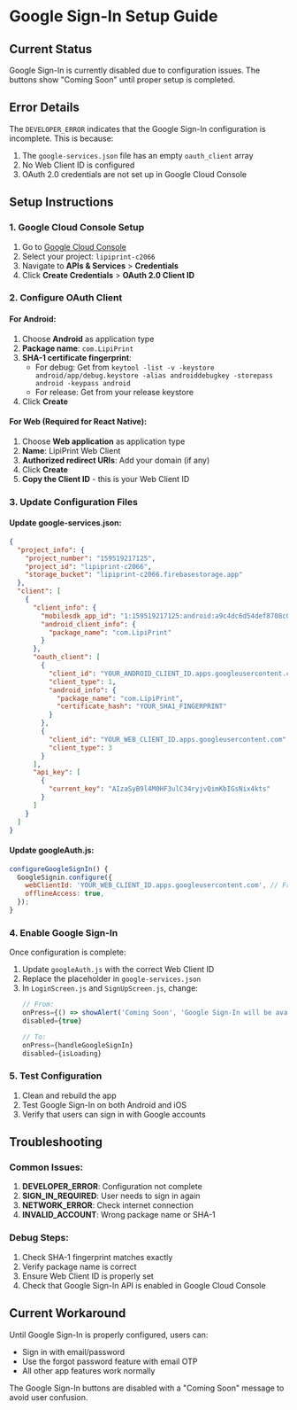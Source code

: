 # Google Sign-In Setup Guide

## Current Status
Google Sign-In is currently disabled due to configuration issues. The buttons show "Coming Soon" until proper setup is completed.

## Error Details
The `DEVELOPER_ERROR` indicates that the Google Sign-In configuration is incomplete. This is because:

1. The `google-services.json` file has an empty `oauth_client` array
2. No Web Client ID is configured
3. OAuth 2.0 credentials are not set up in Google Cloud Console

## Setup Instructions

### 1. Google Cloud Console Setup

1. Go to [Google Cloud Console](https://console.cloud.google.com/)
2. Select your project: `lipiprint-c2066`
3. Navigate to **APIs & Services** > **Credentials**
4. Click **Create Credentials** > **OAuth 2.0 Client ID**

### 2. Configure OAuth Client

#### For Android:
1. Choose **Android** as application type
2. **Package name**: `com.LipiPrint`
3. **SHA-1 certificate fingerprint**: 
   - For debug: Get from `keytool -list -v -keystore android/app/debug.keystore -alias androiddebugkey -storepass android -keypass android`
   - For release: Get from your release keystore
4. Click **Create**

#### For Web (Required for React Native):
1. Choose **Web application** as application type
2. **Name**: LipiPrint Web Client
3. **Authorized redirect URIs**: Add your domain (if any)
4. Click **Create**
5. **Copy the Client ID** - this is your Web Client ID

### 3. Update Configuration Files

#### Update google-services.json:
```json
{
  "project_info": {
    "project_number": "159519217125",
    "project_id": "lipiprint-c2066",
    "storage_bucket": "lipiprint-c2066.firebasestorage.app"
  },
  "client": [
    {
      "client_info": {
        "mobilesdk_app_id": "1:159519217125:android:a9c4dc6d54def8708c0b0c",
        "android_client_info": {
          "package_name": "com.LipiPrint"
        }
      },
      "oauth_client": [
        {
          "client_id": "YOUR_ANDROID_CLIENT_ID.apps.googleusercontent.com",
          "client_type": 1,
          "android_info": {
            "package_name": "com.LipiPrint",
            "certificate_hash": "YOUR_SHA1_FINGERPRINT"
          }
        },
        {
          "client_id": "YOUR_WEB_CLIENT_ID.apps.googleusercontent.com",
          "client_type": 3
        }
      ],
      "api_key": [
        {
          "current_key": "AIzaSyB9l4M0HF3ulC34ryjvQimKbIGsNix4kts"
        }
      ]
    }
  ]
}
```

#### Update googleAuth.js:
```javascript
configureGoogleSignIn() {
  GoogleSignin.configure({
    webClientId: 'YOUR_WEB_CLIENT_ID.apps.googleusercontent.com', // From step 2
    offlineAccess: true,
  });
}
```

### 4. Enable Google Sign-In

Once configuration is complete:

1. Update `googleAuth.js` with the correct Web Client ID
2. Replace the placeholder in `google-services.json`
3. In `LoginScreen.js` and `SignUpScreen.js`, change:
   ```javascript
   // From:
   onPress={() => showAlert('Coming Soon', 'Google Sign-In will be available soon...', 'info')}
   disabled={true}
   
   // To:
   onPress={handleGoogleSignIn}
   disabled={isLoading}
   ```

### 5. Test Configuration

1. Clean and rebuild the app
2. Test Google Sign-In on both Android and iOS
3. Verify that users can sign in with Google accounts

## Troubleshooting

### Common Issues:
1. **DEVELOPER_ERROR**: Configuration not complete
2. **SIGN_IN_REQUIRED**: User needs to sign in again
3. **NETWORK_ERROR**: Check internet connection
4. **INVALID_ACCOUNT**: Wrong package name or SHA-1

### Debug Steps:
1. Check SHA-1 fingerprint matches exactly
2. Verify package name is correct
3. Ensure Web Client ID is properly set
4. Check that Google Sign-In API is enabled in Google Cloud Console

## Current Workaround

Until Google Sign-In is properly configured, users can:
- Sign in with email/password
- Use the forgot password feature with email OTP
- All other app features work normally

The Google Sign-In buttons are disabled with a "Coming Soon" message to avoid user confusion.